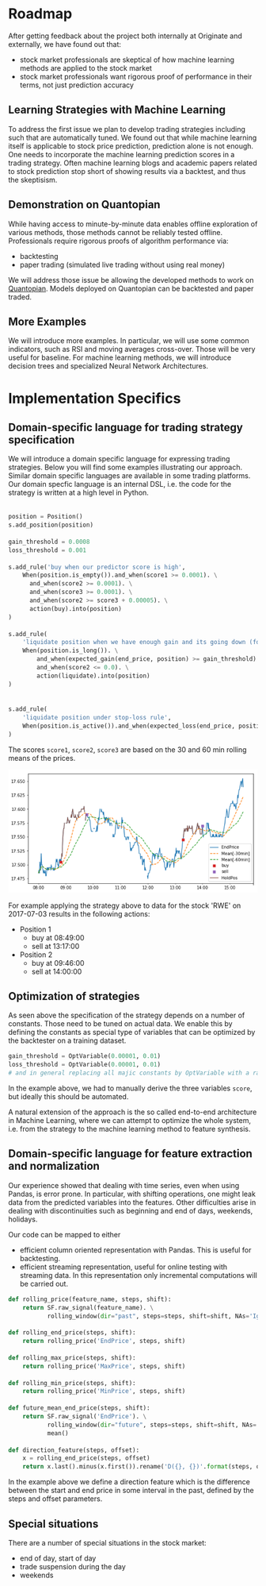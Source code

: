 # Roadmap

After getting feedback about the project both internally at Originate and externally, we have found out that:

- stock market professionals are skeptical of how machine learning methods are applied to the stock market
- stock market professionals want rigorous proof of performance in their terms, not just prediction accuracy

## Learning Strategies with Machine Learning

To address the first issue we plan to develop trading strategies including such that are automatically tuned.
We found out that while machine learning itself is applicable to stock price prediction, prediction alone is not enough.
One needs to incorporate the machine learning prediction scores in a trading strategy. Often machine learning blogs 
and academic papers related to stock prediction stop short of showing results via a backtest, and thus the skeptisism.

## Demonstration on Quantopian

While having access to minute-by-minute data enables offline exploration of various methods, those methods cannot be reliably tested offline. Professionals require rigorous proofs of algorithm performance via:

- backtesting
- paper trading (simulated live trading without using real money)

We will address those issue be allowing the developed methods to work on [Quantopian](https://www.quantopian.com/).
Models deployed on Quantopian can be backtested and paper traded.

## More Examples

We will introduce more examples. In particular, we will use some common indicators, such as RSI and moving averages cross-over. Those will be very useful for baseline. For machine learning methods, we will introduce decision trees and specialized
Neural Network Architectures.

# Implementation Specifics

## Domain-specific language for trading strategy specification

We will introduce a domain specific language for expressing trading strategies. Below you will find some examples illustrating our approach. Similar domain specific languages are available in some trading platforms.
Our domain specfic language is an internal DSL, i.e. the code for the strategy is written at a high level in Python.

```python

position = Position()
s.add_position(position)

gain_threshold = 0.0008
loss_threshold = 0.001

s.add_rule('buy when our predictor score is high',
    When(position.is_empty()).and_when(score1 >= 0.0001). \
      and_when(score2 >= 0.0001). \
      and_when(score3 >= 0.0001). \
      and_when(score2 >= score3 + 0.00005). \
      action(buy).into(position)
)

s.add_rule(
    'liquidate position when we have enough gain and its going down (for long pos)',
    When(position.is_long()). \
        and_when(expected_gain(end_price, position) >= gain_threshold). \
        and_when(score2 <= 0.0). \
        action(liquidate).into(position)
)


s.add_rule(
    'liquidate position under stop-loss rule',
    When(position.is_active()).and_when(expected_loss(end_price, position) >= loss_threshold).action(liquidate).into(position)
)
```

The scores `score1`, `score2`, `score3` are based on the 30 and 60 min rolling means of the prices.

![Prediction & Strategy](diagrams/basic-strategy.png)

For example applying the strategy above to data for the stock 'RWE' on 2017-07-03 results in the following actions:

- Position 1
  - buy at 08:49:00
  - sell at 13:17:00
- Position 2
  - buy at 09:46:00
  - sell at 14:00:00

## Optimization of strategies

As seen above the specification of the strategy depends on a number of constants. Those need to be tuned on actual data.
We enable this by defining the constants as special type of variables that can be optimized by the backtester on a training dataset.

```python
gain_threshold = OptVariable(0.00001, 0.01)
loss_threshold = OptVariable(0.00001, 0.01)
# and in general replacing all majic constants by OptVariable with a range
```

In the example above, we had to manually derive the three variables `score`, but ideally this should be automated.

A natural extension of the approach is the so called end-to-end architecture in Machine Learning, where we can attempt to 
optimize the whole system, i.e. from the strategy to the machine learning method to feature synthesis.

## Domain-specific language for feature extraction and normalization

Our experience showed that dealing with time series, even when using Pandas, is error prone.
In particular, with shifting operations, one might leak data from the predicted variables into the features.
Other difficulties arise in dealing with discontinuities such as beginning and end of days, weekends, holidays.

Our code can be mapped to either
- efficient column oriented representation with Pandas. This is useful for backtesting.
- efficient streaming representation, useful for online testing with streaming data. In this representation only incremental computations will be carried out.

```python
def rolling_price(feature_name, steps, shift):
    return SF.raw_signal(feature_name). \
           rolling_window(dir="past", steps=steps, shift=shift, NAs='Ignore')

def rolling_end_price(steps, shift):
    return rolling_price('EndPrice', steps, shift)

def rolling_max_price(steps, shift):
    return rolling_price('MaxPrice', steps, shift)

def rolling_min_price(steps, shift):
    return rolling_price('MinPrice', steps, shift)

def future_mean_end_price(steps, shift):
    return SF.raw_signal('EndPrice'). \
           rolling_window(dir="future", steps=steps, shift=shift, NAs='Ignore'). \
           mean()

def direction_feature(steps, offset):
    x = rolling_end_price(steps, offset)
    return x.last().minus(x.first()).rename('D({}, {})'.format(steps, offset))
```

In the example above we define a direction feature which is the difference between the start and end price in some interval
in the past, defined by the steps and offset parameters.

## Special situations

There are a number of special situations in the stock market:

- end of day, start of day
- trade suspension during the day
- weekends

